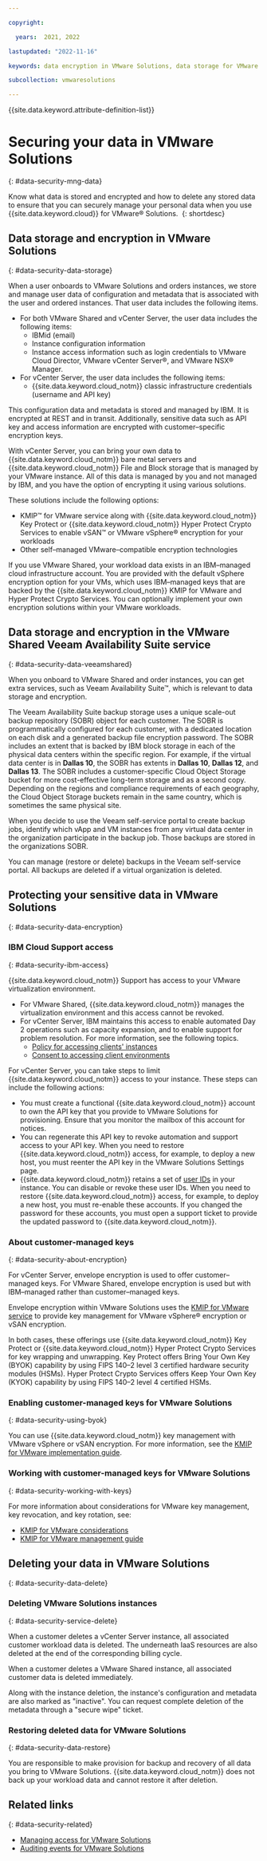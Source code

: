 ```yaml
---

copyright:

  years:  2021, 2022

lastupdated: "2022-11-16"

keywords: data encryption in VMware Solutions, data storage for VMware Solutions, bring your own keys for VMware Solutions, BYOK for VMware Solutions, key management for VMware Solutions, key encryption for VMware Solutions, personal data in VMware Solutions, data deletion for VMware Solutions, data in VMware Solutions, data security in VMware Solutions

subcollection: vmwaresolutions

---
```


{{site.data.keyword.attribute-definition-list}}

# Securing your data in VMware Solutions
{: #data-security-mng-data}

Know what data is stored and encrypted and how to delete any stored data to ensure that you can securely manage your personal data when you use {{site.data.keyword.cloud}} for VMware® Solutions. 
{: shortdesc}

## Data storage and encryption in VMware Solutions
{: #data-security-data-storage}

When a user onboards to VMware Solutions and orders instances, we store and manage user data of configuration and metadata that is associated with the user and ordered instances. That user data includes the following items.

* For both VMware Shared and vCenter Server, the user data includes the following items:
   * IBMid (email)
   * Instance configuration information
   * Instance access information such as login credentials to VMware Cloud Director, VMware vCenter Server®, and VMware NSX® Manager.
* For vCenter Server, the user data includes the following items:
   * {{site.data.keyword.cloud_notm}} classic infrastructure credentials (username and API key)

This configuration data and metadata is stored and managed by IBM. It is encrypted at REST and in transit. Additionally, sensitive data such as API key and access information are encrypted with customer–specific encryption keys.

With vCenter Server, you can bring your own data to {{site.data.keyword.cloud_notm}} bare metal servers and {{site.data.keyword.cloud_notm}} File and Block storage that is managed by your VMware instance. All of this data is managed by you and not managed by IBM, and you have the option of encrypting it using various solutions.

These solutions include the following options:
* KMIP™ for VMware service along with {{site.data.keyword.cloud_notm}} Key Protect or {{site.data.keyword.cloud_notm}} Hyper Protect Crypto Services to enable vSAN™ or VMware vSphere® encryption for your workloads
* Other self–managed VMware–compatible encryption technologies

If you use VMware Shared, your workload data exists in an IBM–managed cloud infrastructure account. You are provided with the default vSphere encryption option for your VMs, which uses IBM–managed keys that are backed by the {{site.data.keyword.cloud_notm}} KMIP for VMware and Hyper Protect Crypto Services. You can optionally implement your own encryption solutions within your VMware workloads.

## Data storage and encryption in the VMware Shared Veeam Availability Suite service
{: #data-security-data-veeamshared}

When you onboard to VMware Shared and order instances, you can get extra services, such as Veeam Availability Suite™, which is relevant to data storage and encryption.

The Veeam Availability Suite backup storage uses a unique scale-out backup repository (SOBR) object for each customer. The SOBR is programmatically configured for each customer, with a dedicated location on each disk and a generated backup file encryption password. The SOBR includes an extent that is backed by IBM block storage in each of the physical data centers within the specific region. For example, if the virtual data center is in **Dallas 10**, the SOBR has extents in **Dallas 10**, **Dallas 12**, and **Dallas 13**. The SOBR includes a customer-specific Cloud Object Storage bucket for more cost-effective long-term storage and as a second copy. Depending on the regions and compliance requirements of each geography, the Cloud Object Storage buckets remain in the same country, which is sometimes the same physical site.

When you decide to use the Veeam self-service portal to create backup jobs, identify which vApp and VM instances from any virtual data center in the organization participate in the backup job. Those backups are stored in the organizations SOBR.

You can manage (restore or delete) backups in the Veeam self-service portal. All backups are deleted if a virtual organization is deleted.

## Protecting your sensitive data in VMware Solutions
{: #data-security-data-encryption}

### IBM Cloud Support access
{: #data-security-ibm-access}

{{site.data.keyword.cloud_notm}} Support has access to your VMware virtualization environment.
* For VMware Shared, {{site.data.keyword.cloud_notm}} manages the virtualization environment and this access cannot be revoked.
* For vCenter Server, IBM maintains this access to enable automated Day 2 operations such as capacity expansion, and to enable support for problem resolution. For more information, see the following topics.
   * [Policy for accessing clients' instances](/docs/vmwaresolutions?topic=vmwaresolutions-vc_compl_info#vc_compl_info-policy-for-access-client-inst)
   * [Consent to accessing client environments](/docs/vmwaresolutions?topic=vmwaresolutions-vc_compl_info#vc_compl_info-consent-to-access-client-environment)

For vCenter Server, you can take steps to limit {{site.data.keyword.cloud_notm}} access to your instance. These steps can include the following actions:
* You must create a functional {{site.data.keyword.cloud_notm}} account to own the API key that you provide to VMware Solutions for provisioning. Ensure that you monitor the mailbox of this account for notices.
* You can regenerate this API key to revoke automation and support access to your API key. When you need to restore {{site.data.keyword.cloud_notm}} access, for example, to deploy a new host, you must reenter the API key in the VMware Solutions Settings page.
* {{site.data.keyword.cloud_notm}} retains a set of [user IDs](/docs/vmwaresolutions?topic=vmwaresolutions-audit_user_ids) in your instance. You can disable or revoke these user IDs. When you need to restore {{site.data.keyword.cloud_notm}} access, for example, to deploy a new host, you must re-enable these accounts. If you changed the password for these accounts, you must open a support ticket to provide the updated password to {{site.data.keyword.cloud_notm}}.

### About customer-managed keys
{: #data-security-about-encryption}

For vCenter Server, envelope encryption is used to offer customer–managed keys. For VMware Shared, envelope encryption is used but with IBM–managed rather than customer–managed keys.

Envelope encryption within VMware Solutions uses the [KMIP for VMware service](/docs/vmwaresolutions?topic=vmwaresolutions-kmip_standalone_considerations) to provide key management for VMware vSphere® encryption or vSAN encryption.

In both cases, these offerings use {{site.data.keyword.cloud_notm}} Key Protect or {{site.data.keyword.cloud_notm}} Hyper Protect Crypto Services for key wrapping and unwrapping. Key Protect offers Bring Your Own Key (BYOK) capability by using FIPS 140–2 level 3 certified hardware security modules (HSMs). Hyper Protect Crypto Services offers Keep Your Own Key (KYOK) capability by using FIPS 140–2 level 4 certified HSMs.

### Enabling customer-managed keys for VMware Solutions
{: #data-security-using-byok}

You can use {{site.data.keyword.cloud_notm}} key management with VMware vSphere or vSAN encryption. For more information, see the [KMIP for VMware implementation guide](/docs/vmwaresolutions?topic=vmwaresolutions-kmip-implementation).

### Working with customer-managed keys for VMware Solutions
{: #data-security-working-with-keys}

For more information about considerations for VMware key management, key revocation, and key rotation, see:
* [KMIP for VMware considerations](/docs/vmwaresolutions?topic=vmwaresolutions-kmip-design#kmip-design-considerations)
* [KMIP for VMware management guide](/docs/vmwaresolutions?topic=vmwaresolutions-kmip-implementation#kmip-implementation-key-rotation)

## Deleting your data in VMware Solutions
{: #data-security-data-delete}

### Deleting VMware Solutions instances
{: #data-security-service-delete}

When a customer deletes a vCenter Server instance, all associated customer workload data is deleted. The underneath IaaS resources are also deleted at the end of the corresponding billing cycle. 

When a customer deletes a VMware Shared instance, all associated customer data is deleted immediately.

Along with the instance deletion, the instance's configuration and metadata are also marked as "inactive". You can request complete deletion of the metadata through a "secure wipe" ticket.  

### Restoring deleted data for VMware Solutions
{: #data-security-data-restore}

You are responsible to make provision for backup and recovery of all data you bring to VMware Solutions. {{site.data.keyword.cloud_notm}} does not back up your workload data and cannot restore it after deletion.

## Related links
{: #data-security-related}

* [Managing access for VMware Solutions](/docs/vmwaresolutions?topic=vmwaresolutions-iam)
* [Auditing events for VMware Solutions](/docs/vmwaresolutions?topic=vmwaresolutions-at-events)

